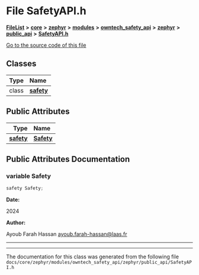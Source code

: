 

# File SafetyAPI.h



[**FileList**](files.md) **>** [**core**](dir_771164b9325b04f1442f7a3ffa8ecb89.md) **>** [**zephyr**](dir_09002e7ce91f09aeb040dfd1861a47f4.md) **>** [**modules**](dir_6d0fb8ab814c517e7f155fb837e32f72.md) **>** [**owntech\_safety\_api**](dir_6577260132b49845d494a112d8acd7c7.md) **>** [**zephyr**](dir_2f6071fc869091a6d1e6d7b806fecbf0.md) **>** [**public\_api**](dir_08eec7c34983a0acd3982b6352a40f84.md) **>** [**SafetyAPI.h**](SafetyAPI_8h.md)

[Go to the source code of this file](SafetyAPI_8h_source.md)


















## Classes

| Type | Name |
| ---: | :--- |
| class | [**safety**](classsafety.md) <br> |






## Public Attributes

| Type | Name |
| ---: | :--- |
|  [**safety**](classsafety.md) | [**Safety**](#variable-safety)  <br> |












































## Public Attributes Documentation




### variable Safety 

```C++
safety Safety;
```





**Date:**

2024




**Author:**

Ayoub Farah Hassan [ayoub.farah-hassan@laas.fr](mailto:ayoub.farah-hassan@laas.fr) 





        

<hr>

------------------------------
The documentation for this class was generated from the following file `docs/core/zephyr/modules/owntech_safety_api/zephyr/public_api/SafetyAPI.h`

